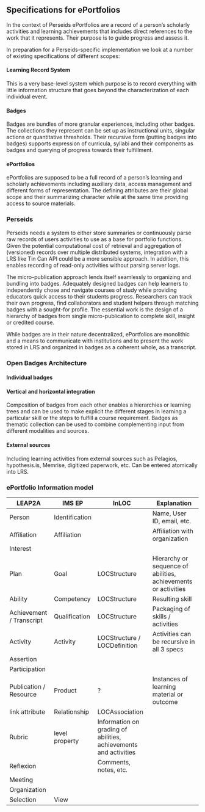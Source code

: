 ## Specifications for ePortfolios

In the context of Perseids ePortfolios are a record of a person’s scholarly activities and learning achievements that includes direct references to the work that it represents. Their purpose is to guide progress and assess it.

In preparation for a Perseids-specific implementation we look at a number of existing specifications of different scopes:

#### Learning Record System

This is a very base-level system which purpose is to record everything with little information structure that goes beyond the characterization of each individual event.

#### Badges

Badges are bundles of more granular experiences, including other badges. The collections they represent can be set up as instructional units, singular actions or quantitative thresholds. Their recursive form (putting badges into badges) supports expression of curricula, syllabi and their components as badges and querying of progress towards their fulfillment.

#### ePortfolios

ePortfolios are supposed to be a full record of a person’s learning and scholarly achievements including auxiliary data, access management and different forms of representation. The defining attributes are their global scope and their summarizing character while at the same time providing access to source materials.

### Perseids

Perseids needs a system to either store summaries or continuously parse raw records of users activities to use as a base for portfolio functions. Given the potential computational cost of retrieval and aggregation of (versioned) records over multiple distributed systems, integration with a LRS like Tin Can API could be a more sensible approach. In addition, this enables recording of read-only activities without parsing server logs.

The micro-publication approach lends itself seamlessly to organizing and bundling into badges. Adequately designed badges can help learners to independently chose and navigate courses of study while providing educators quick access to their students progress. Researchers can track their own progress, find collaborators and student helpers through matching badges with a sought-for profile. The essential work is the design of a hierarchy of badges from single micro-publication to complete skill, insight or credited course.

While badges are in their nature decentralized, ePortfolios are monolithic and a means to communicate with institutions and to present the work stored in LRS and organized in badges as a coherent whole, as a transcript.

### Open Badges Architecture

#### Individual badges



#### Vertical and horizontal integration

Composition of badges from each other enables a hierarchies or learning trees and can be used to make explicit the different stages in learning a particular skill or the steps to fulfill a course requirement. Badges as thematic collection can be used to combine complementing input from different modalities and sources.

#### External sources

Including learning activities from external sources such as Pelagios, hypothesis.is, Memrise, digitized paperwork, etc. Can be entered atomically into LRS.

### ePortfolio Information model

LEAP2A | IMS EP | InLOC | Explanation
-------|--------|-------|------------
Person | Identification | | Name, User ID, email, etc.
Affiliation | Affiliation | | Affiliation with organization
 | Interest | |
Plan | Goal | LOCStructure | Hierarchy or sequence of abilities, achievements or activities
Ability | Competency | LOCStructure | Resulting skill
Achievement / Transcript | Qualification | LOCStructure | Packaging of skills / activities
Activity | Activity | LOCStructure / LOCDefinition | Activities can be recursive in all 3 specs
 | Assertion | | 
 | Participation | | 	
Publication / Resource | Product | ? | Instances of learning material or outcome
link attribute | Relationship | LOCAssociation | 
 | Rubric | level property | Information on grading of abilities, achievements and activities
 | Reflexion | | Comments, notes, etc.
Meeting | | | 
Organization | | | 
Selection | View | | 
